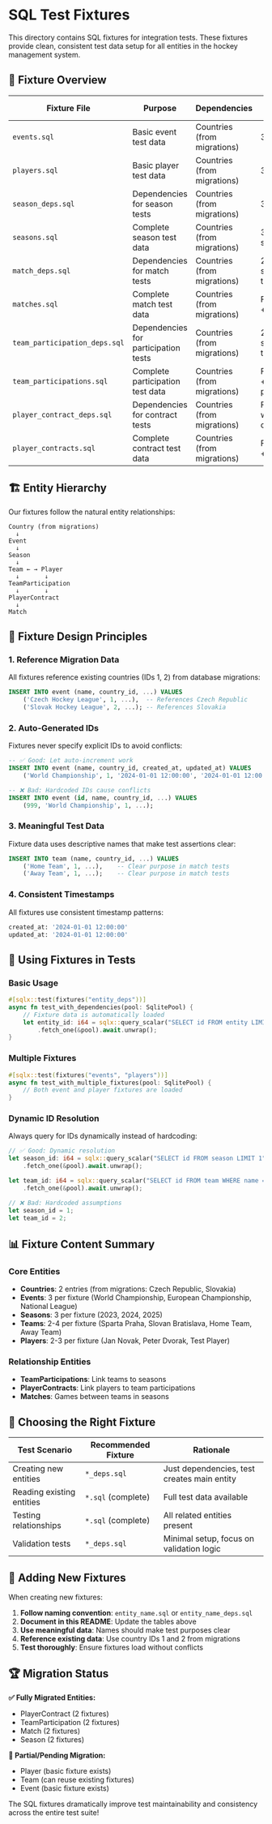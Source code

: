 # SQL Test Fixtures

This directory contains SQL fixtures for integration tests. These fixtures provide clean, consistent test data setup for all entities in the hockey management system.

## 🎯 Fixture Overview

| Fixture File | Purpose | Dependencies | Entities Created |
|-------------|---------|--------------|------------------|
| `events.sql` | Basic event test data | Countries (from migrations) | 3 events |
| `players.sql` | Basic player test data | Countries (from migrations) | 3 players |
| `season_deps.sql` | Dependencies for season tests | Countries (from migrations) | 3 events |
| `seasons.sql` | Complete season test data | Countries (from migrations) | 3 events + 3 seasons |
| `match_deps.sql` | Dependencies for match tests | Countries (from migrations) | 2 events + 2 seasons + 4 teams |
| `matches.sql` | Complete match test data | Countries (from migrations) | Full hierarchy + 2 matches |
| `team_participation_deps.sql` | Dependencies for participation tests | Countries (from migrations) | 2 events + 2 seasons + 2 teams |
| `team_participations.sql` | Complete participation test data | Countries (from migrations) | Full hierarchy + 2 participations |
| `player_contract_deps.sql` | Dependencies for contract tests | Countries (from migrations) | Full hierarchy without contracts |
| `player_contracts.sql` | Complete contract test data | Countries (from migrations) | Full hierarchy + 2 contracts |

## 🏗️ Entity Hierarchy

Our fixtures follow the natural entity relationships:

```
Country (from migrations)
  ↓
Event
  ↓
Season
  ↓
Team ← → Player
  ↓       ↓
TeamParticipation
  ↓       ↓
PlayerContract
  ↓
Match
```

## 📝 Fixture Design Principles

### 1. **Reference Migration Data**
All fixtures reference existing countries (IDs 1, 2) from database migrations:
```sql
INSERT INTO event (name, country_id, ...) VALUES 
    ('Czech Hockey League', 1, ...),  -- References Czech Republic
    ('Slovak Hockey League', 2, ...); -- References Slovakia
```

### 2. **Auto-Generated IDs**
Fixtures never specify explicit IDs to avoid conflicts:
```sql
-- ✅ Good: Let auto-increment work
INSERT INTO event (name, country_id, created_at, updated_at) VALUES 
    ('World Championship', 1, '2024-01-01 12:00:00', '2024-01-01 12:00:00');

-- ❌ Bad: Hardcoded IDs cause conflicts
INSERT INTO event (id, name, country_id, ...) VALUES 
    (999, 'World Championship', 1, ...);
```

### 3. **Meaningful Test Data**
Fixture data uses descriptive names that make test assertions clear:
```sql
INSERT INTO team (name, country_id, ...) VALUES 
    ('Home Team', 1, ...),    -- Clear purpose in match tests
    ('Away Team', 1, ...);    -- Clear purpose in match tests
```

### 4. **Consistent Timestamps**
All fixtures use consistent timestamp patterns:
```sql
created_at: '2024-01-01 12:00:00'
updated_at: '2024-01-01 12:00:00'
```

## 🔧 Using Fixtures in Tests

### Basic Usage
```rust
#[sqlx::test(fixtures("entity_deps"))]
async fn test_with_dependencies(pool: SqlitePool) {
    // Fixture data is automatically loaded
    let entity_id: i64 = sqlx::query_scalar("SELECT id FROM entity LIMIT 1")
        .fetch_one(&pool).await.unwrap();
}
```

### Multiple Fixtures
```rust
#[sqlx::test(fixtures("events", "players"))]
async fn test_with_multiple_fixtures(pool: SqlitePool) {
    // Both event and player fixtures are loaded
}
```

### Dynamic ID Resolution
Always query for IDs dynamically instead of hardcoding:
```rust
// ✅ Good: Dynamic resolution
let season_id: i64 = sqlx::query_scalar("SELECT id FROM season LIMIT 1")
    .fetch_one(&pool).await.unwrap();

let team_id: i64 = sqlx::query_scalar("SELECT id FROM team WHERE name = 'Home Team'")
    .fetch_one(&pool).await.unwrap();

// ❌ Bad: Hardcoded assumptions
let season_id = 1;
let team_id = 2;
```

## 📊 Fixture Content Summary

### Core Entities
- **Countries**: 2 entries (from migrations: Czech Republic, Slovakia)
- **Events**: 3 per fixture (World Championship, European Championship, National League)
- **Seasons**: 3 per fixture (2023, 2024, 2025)
- **Teams**: 2-4 per fixture (Sparta Praha, Slovan Bratislava, Home Team, Away Team)
- **Players**: 2-3 per fixture (Jan Novak, Peter Dvorak, Test Player)

### Relationship Entities
- **TeamParticipations**: Link teams to seasons
- **PlayerContracts**: Link players to team participations
- **Matches**: Games between teams in seasons

## 🎯 Choosing the Right Fixture

| Test Scenario | Recommended Fixture | Rationale |
|---------------|-------------------|-----------|
| Creating new entities | `*_deps.sql` | Just dependencies, test creates main entity |
| Reading existing entities | `*.sql` (complete) | Full test data available |
| Testing relationships | `*.sql` (complete) | All related entities present |
| Validation tests | `*_deps.sql` | Minimal setup, focus on validation logic |

## 🔄 Adding New Fixtures

When creating new fixtures:

1. **Follow naming convention**: `entity_name.sql` or `entity_name_deps.sql`
2. **Document in this README**: Update the tables above
3. **Use meaningful data**: Names should make test purposes clear
4. **Reference existing data**: Use country IDs 1 and 2 from migrations
5. **Test thoroughly**: Ensure fixtures load without conflicts

## 🏆 Migration Status

**✅ Fully Migrated Entities:**
- PlayerContract (2 fixtures)
- TeamParticipation (2 fixtures)  
- Match (2 fixtures)
- Season (2 fixtures)

**🔄 Partial/Pending Migration:**
- Player (basic fixture exists)
- Team (can reuse existing fixtures)
- Event (basic fixture exists)

The SQL fixtures dramatically improve test maintainability and consistency across the entire test suite!
